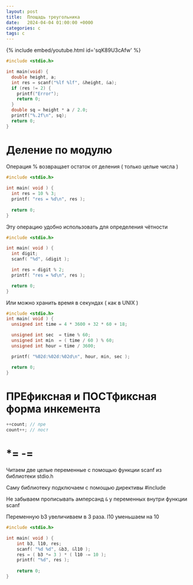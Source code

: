 ```yaml
---
layout: post
title:  Площадь треугольника
date:   2024-04-04 01:00:00 +0000
categories: c
tags: c
---
```


{% include embed/youtube.html id='sqK89U3cAfw' %}

```c
#include <stdio.h>

int main(void) {
  double height, a;
  int res = scanf("%lf %lf", &height, &a);
  if (res != 2) {
    printf("Error");
    return 0;
  }
  double sq = height * a / 2.0;
  printf("%.2f\n", sq);
  return 0;
}
```

# Деление по модулю

Операция % возвращает остаток от деления ( только целые числа )

```c
#include <stdio.h>
 
int main( void ) {
  int res = 10 % 3;
  printf( "res = %d\n", res );
 
  return 0;
}
```

Эту операцию удобно использовать для определения чётности
```c
#include <stdio.h>

int main( void ) {
  int digit;
  scanf( "%d", &digit );

  int res = digit % 2; 
  printf( "res = %d\n", res );     

  return 0;
}
```

Или можно хранить время в секундах ( как в UNIX )

```c
#include <stdio.h>
int main( void ) {
  unsigned int time = 4 * 3600 + 32 * 60 + 18;

  unsigned int sec  = time % 60;
  unsigned int min  = ( time / 60 ) % 60;
  unsigned int hour = time / 3600; 

  printf( "%02d:%02d:%02d\n", hour, min, sec );  

  return 0;
}
```
# ПРЕфиксная и ПОСТфиксная форма инкемента

```c
++count; // пре
count++; // пост
```
# *= -=

Читаем две целые переменные с помощью функции scanf из библиотеки stdio.h

Саму библиотеку подключаем с помощью директивы #include

Не забываем прописывать амперсанд `&` у переменных внутри функции scanf

Переменную b3 увеличиваем в 3 раза. l10 уменьшаем на 10

```c
#include <stdio.h>

int main( void ) {
    int b3, l10, res;
    scanf( "%d %d", &b3, &l10 );
    res = ( b3 *= 3 ) * ( l10 -= 10 );
    printf( "%d", res );
    
    return 0;
}
```